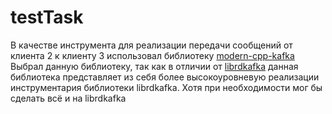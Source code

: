 # testTask

В качестве инструмента для реализации передачи сообщений от клиента 2 к клиенту 3 использовал библиотеку [modern-cpp-kafka](https://github.com/morganstanley/modern-cpp-kafka)
Выбрал данную библиотеку, так как в отличии от [librdkafka](https://github.com/edenhill/librdkafka) данная библиотека представляет из себя более высокоуровневую реализации инструментария библиотеки librdkafka. Хотя при необходимости мог бы сделать всё и на librdkafka
